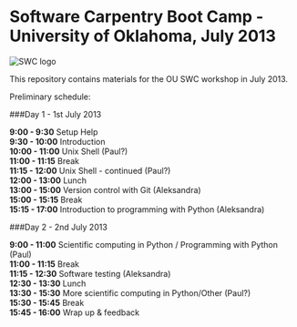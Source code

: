 Software Carpentry Boot Camp - University of Oklahoma, July 2013
=================================

![SWC logo](http://software-carpentry.org/img/software-carpentry-banner.png)

This repository contains materials for the OU SWC workshop in July 2013. 

[contrib]: https://github.com/swcarpentry/boot-camps/blob/master/CONTRIBUTING.md
[wiki]: https://github.com/swcarpentry/boot-camps/wiki

Preliminary schedule:

###Day 1 - 1st July 2013

**9:00 -  9:30**  Setup Help  
**9:30 - 10:00** Introduction  
**10:00 - 11:00** Unix Shell (Paul?)  
**11:00 - 11:15** Break  
**11:15 - 12:00** Unix Shell - continued (Paul?)   
**12:00 - 13:00** Lunch   
**13:00 - 15:00** Version control with Git (Aleksandra)  
**15:00 - 15:15** Break  
**15:15 - 17:00** Introduction to programming with Python (Aleksandra)  

###Day 2 - 2nd July 2013

**9:00 - 11:00**  Scientific computing in Python / Programming with Python (Paul)  
**11:00 - 11:15** Break  
**11:15 - 12:30** Software testing (Aleksandra)  
**12:30 - 13:30** Lunch  
**13:30 - 15:30** More scientific computing in Python/Other (Paul?)  
**15:30 - 15:45** Break  
**15:45 - 16:00** Wrap up & feedback


